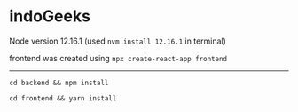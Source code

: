 # indoGeeks

Node version 12.16.1 (used `nvm install 12.16.1` in terminal)

frontend was created using `npx create-react-app frontend`

---

`cd backend && npm install`

`cd frontend && yarn install`


